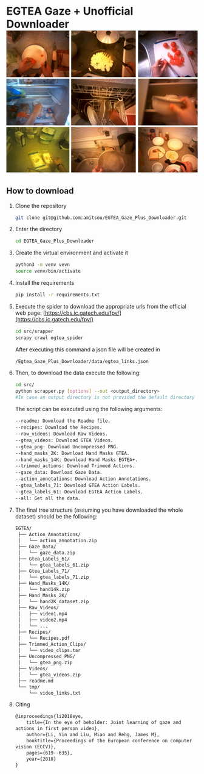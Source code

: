 EGTEA Gaze + Unofficial Downloader
![Egtea Gaze +](/assets/images/dataset_img.png)
============

## How to download

1. Clone the repository

   ```bash
   git clone git@github.com:amitsou/EGTEA_Gaze_Plus_Downloader.git
   ```
2. Enter the directory

   ```bash
   cd EGTEA_Gaze_Plus_Downloader
   ```
3. Create the virtual environment and activate it

   ```bash
   python3 -m venv vevn
   source venv/bin/activate
   ```
4. Install the requirements

   ```bash
   pip install -r requirements.txt
   ```
5. Execute the spider to download the appropriate urls from the official web page: [https://cbs.ic.gatech.edu/fpv/](https://cbs.ic.gatech.edu/fpv/)

   ```bash
   cd src/srapper
   scrapy crawl egtea_spider
   ```
   After executing this command a json file will be created in

   ```
   /Egtea_Gaze_Plus_Downloader/data/egtea_links.json
   ```
6. Then, to download the data execute the following:

   ```bash
   cd src/
   python scrapper.py [options] --out <output_directory>
   #In case an output directory is not provided the default directory would be /data
   ```
   The script can be executed using the following arguments:

   ```bash
   --readme: Download the Readme file.
   --recipes: Download the Recipes.
   --raw_videos: Download Raw Videos.
   --gtea_videos: Download GTEA Videos.
   --gtea_png: Download Uncompressed PNG.
   --hand_masks_2K: Download Hand Masks GTEA.
   --hand_masks_14K: Download Hand Masks EGTEA+.
   --trimmed_actions: Download Trimmed Actions.
   --gaze_data: Download Gaze Data.
   --action_annotations: Download Action Annotations.
   --gtea_labels_71: Download GTEA Action Labels.
   --gtea_labels_61: Download EGTEA Action Labels.
   --all: Get all the data.
   ```
7. The final tree structure (assuming you have downloaded the whole dataset) should be the following:

   ```
   EGTEA/
    ├── Action_Annotations/
    │   └── action_annotation.zip
    ├── Gaze_Data/
    │   └── gaze_data.zip
    ├── Gtea_Labels_61/
    │   └── gtea_labels_61.zip
    ├── Gtea_Labels_71/
    │   └── gtea_labels_71.zip
    ├── Hand_Masks_14K/
    │   └── hand14k.zip
    ├── Hand_Masks_2K/
    │   └── hand2K_dataset.zip
    ├── Raw_Videos/
    │   ├── video1.mp4
    │   ├── video2.mp4
    │   └── ...
    ├── Recipes/
    │   └── Recipes.pdf
    ├── Trimmed_Action_Clips/
    │   └── video_clips.tar
    ├── Uncompressed_PNG/
    │   └── gtea_png.zip
    ├── Videos/
    │   └── gtea_videos.zip
    ├── readme.md
    └── tmp/
        └── video_links.txt
   ```
8. Citing

   ```
   @inproceedings{li2018eye,
       title={In the eye of beholder: Joint learning of gaze and actions in first person video},
       author={Li, Yin and Liu, Miao and Rehg, James M},
       booktitle={Proceedings of the European conference on computer vision (ECCV)},
       pages={619--635},
       year={2018}
   }
   ```
